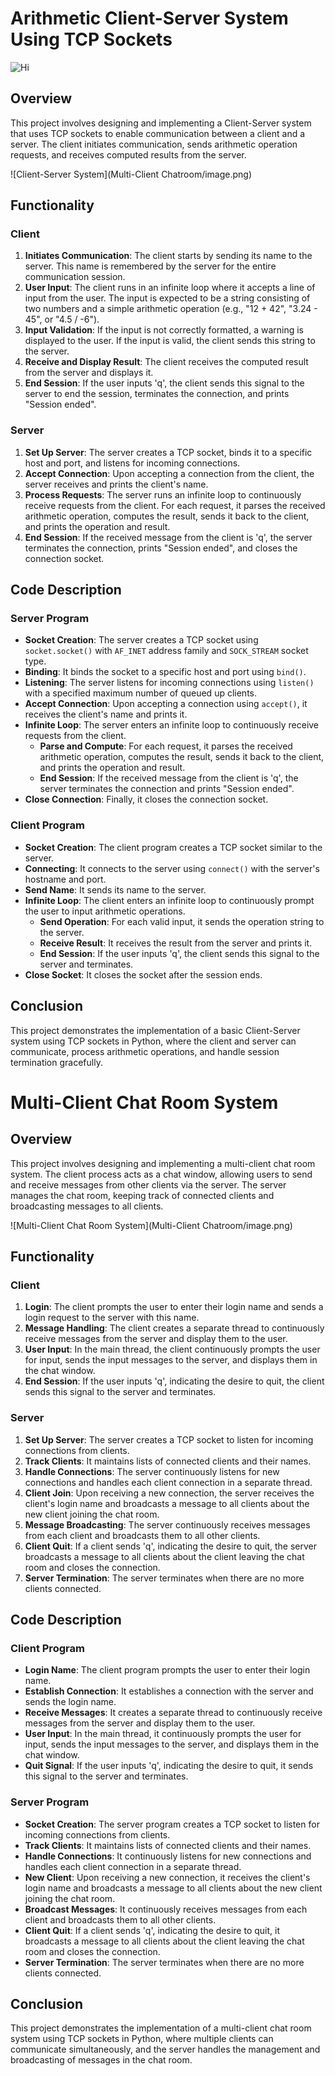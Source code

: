 # Arithmetic Client-Server System Using TCP Sockets
![Hi](image.png)
## Overview
This project involves designing and implementing a Client-Server system that uses TCP sockets to enable communication between a client and a server. The client initiates communication, sends arithmetic operation requests, and receives computed results from the server.

![Client-Server System](Multi-Client Chatroom/image.png)
## Functionality

### Client
1. **Initiates Communication**: The client starts by sending its name to the server. This name is remembered by the server for the entire communication session.
2. **User Input**: The client runs in an infinite loop where it accepts a line of input from the user. The input is expected to be a string consisting of two numbers and a simple arithmetic operation (e.g., "12 + 42", "3.24 - 45", or "4.5 / -6").
3. **Input Validation**: If the input is not correctly formatted, a warning is displayed to the user. If the input is valid, the client sends this string to the server.
4. **Receive and Display Result**: The client receives the computed result from the server and displays it.
5. **End Session**: If the user inputs 'q', the client sends this signal to the server to end the session, terminates the connection, and prints "Session ended".

### Server
1. **Set Up Server**: The server creates a TCP socket, binds it to a specific host and port, and listens for incoming connections.
2. **Accept Connection**: Upon accepting a connection from the client, the server receives and prints the client's name.
3. **Process Requests**: The server runs an infinite loop to continuously receive requests from the client. For each request, it parses the received arithmetic operation, computes the result, sends it back to the client, and prints the operation and result.
4. **End Session**: If the received message from the client is 'q', the server terminates the connection, prints "Session ended", and closes the connection socket.

## Code Description
### Server Program
- **Socket Creation**: The server creates a TCP socket using `socket.socket()` with `AF_INET` address family and `SOCK_STREAM` socket type.
- **Binding**: It binds the socket to a specific host and port using `bind()`.
- **Listening**: The server listens for incoming connections using `listen()` with a specified maximum number of queued up clients.
- **Accept Connection**: Upon accepting a connection using `accept()`, it receives the client's name and prints it.
- **Infinite Loop**: The server enters an infinite loop to continuously receive requests from the client.
  - **Parse and Compute**: For each request, it parses the received arithmetic operation, computes the result, sends it back to the client, and prints the operation and result.
  - **End Session**: If the received message from the client is 'q', the server terminates the connection and prints "Session ended".
- **Close Connection**: Finally, it closes the connection socket.

### Client Program
- **Socket Creation**: The client program creates a TCP socket similar to the server.
- **Connecting**: It connects to the server using `connect()` with the server's hostname and port.
- **Send Name**: It sends its name to the server.
- **Infinite Loop**: The client enters an infinite loop to continuously prompt the user to input arithmetic operations.
  - **Send Operation**: For each valid input, it sends the operation string to the server.
  - **Receive Result**: It receives the result from the server and prints it.
  - **End Session**: If the user inputs 'q', the client sends this signal to the server and terminates.
- **Close Socket**: It closes the socket after the session ends.

## Conclusion
This project demonstrates the implementation of a basic Client-Server system using TCP sockets in Python, where the client and server can communicate, process arithmetic operations, and handle session termination gracefully.


# Multi-Client Chat Room System 

## Overview
This project involves designing and implementing a multi-client chat room system. The client process acts as a chat window, allowing users to send and receive messages from other clients via the server. The server manages the chat room, keeping track of connected clients and broadcasting messages to all clients.

![Multi-Client Chat Room System](Multi-Client Chatroom/image.png)

## Functionality

### Client
1. **Login**: The client prompts the user to enter their login name and sends a login request to the server with this name.
2. **Message Handling**: The client creates a separate thread to continuously receive messages from the server and display them to the user.
3. **User Input**: In the main thread, the client continuously prompts the user for input, sends the input messages to the server, and displays them in the chat window.
4. **End Session**: If the user inputs 'q', indicating the desire to quit, the client sends this signal to the server and terminates.

### Server
1. **Set Up Server**: The server creates a TCP socket to listen for incoming connections from clients.
2. **Track Clients**: It maintains lists of connected clients and their names.
3. **Handle Connections**: The server continuously listens for new connections and handles each client connection in a separate thread.
4. **Client Join**: Upon receiving a new connection, the server receives the client's login name and broadcasts a message to all clients about the new client joining the chat room.
5. **Message Broadcasting**: The server continuously receives messages from each client and broadcasts them to all other clients.
6. **Client Quit**: If a client sends 'q', indicating the desire to quit, the server broadcasts a message to all clients about the client leaving the chat room and closes the connection.
7. **Server Termination**: The server terminates when there are no more clients connected.

## Code Description

### Client Program
- **Login Name**: The client program prompts the user to enter their login name.
- **Establish Connection**: It establishes a connection with the server and sends the login name.
- **Receive Messages**: It creates a separate thread to continuously receive messages from the server and display them to the user.
- **User Input**: In the main thread, it continuously prompts the user for input, sends the input messages to the server, and displays them in the chat window.
- **Quit Signal**: If the user inputs 'q', indicating the desire to quit, it sends this signal to the server and terminates.

### Server Program
- **Socket Creation**: The server program creates a TCP socket to listen for incoming connections from clients.
- **Track Clients**: It maintains lists of connected clients and their names.
- **Handle Connections**: It continuously listens for new connections and handles each client connection in a separate thread.
- **New Client**: Upon receiving a new connection, it receives the client's login name and broadcasts a message to all clients about the new client joining the chat room.
- **Broadcast Messages**: It continuously receives messages from each client and broadcasts them to all other clients.
- **Client Quit**: If a client sends 'q', indicating the desire to quit, it broadcasts a message to all clients about the client leaving the chat room and closes the connection.
- **Server Termination**: The server terminates when there are no more clients connected.

## Conclusion
This project demonstrates the implementation of a multi-client chat room system using TCP sockets in Python, where multiple clients can communicate simultaneously, and the server handles the management and broadcasting of messages in the chat room.

